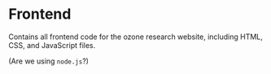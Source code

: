 # Frontend
Contains all frontend code for the ozone research website, including HTML, CSS, and JavaScript files.

(Are we using `node.js`?)

